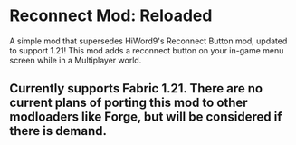 # Reconnect Mod: Reloaded
A simple mod that supersedes HiWord9's Reconnect Button mod, updated to support 1.21! This mod adds a reconnect button on your in-game menu screen while in a Multiplayer world.

## Currently supports Fabric 1.21. There are no current plans of porting this mod to other modloaders like Forge, but will be considered if there is demand.
